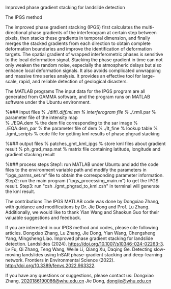 Improved phase gradient stacking for landslide detection

The IPGS method

The improved phase gradient stacking (IPGS) first calculates the multi-directional phase gradients of the interferogram at certain step between pixels, then stacks these gradients in temporal dimension, and finally merges the stacked gradients from each direction to obtain complete deformation boundaries and improve the identification of deformation targets.
The spatial gradient of wrapped interferometric phases is sensitive to the local deformation signal. Stacking the phase gradient in time can not only weaken the random noise, especially the atmospheric delays but also enhance local deformation signals. It also avoids complicated unwrapping and massive time series analysis. It provides an effective tool for large-scale, rapid, and reliable detection of geological disasters.

The MATLAB programs
The input data for the IPGS program are all generated from GAMMA software, and the program runs on MATLAB software under the Ubuntu environment.

%### input files 
% ./diff/*.diff.ml.sm                 % interferogram file
% ./*.rmli.par                           % parameter file of the intensity map      
% ./EQA.dem                           % the dem file corresponding to the sar image
% ./EQA.dem_par                    % the parameter file of dem
% ./lt_fine                                % lookup table
% ./gmt_scripts                        % code file for getting kml results of phase phgrad stacking

%### output files 
% patches_gmt_kml_ipgs        % store kml files about gradient result 
% ph_grad_map.mat           % matrix file containing latitude, longitude and gradient stacking result

%### process steps
Step1:  run MATLAB under Ubuntu and add the code files to the environment variable path and modify the parameters in “ipgs_parms_set.m” file to obtain the corresponding parameter information.
Step2:  run the main program (“ipgs_processing_main.m”) to get the IPGS result.
Step3:  run "csh ./gmt_phgrad_to_kml.csh" in terminal will generate the kml result.

The contributions
The IPGS MATLAB code was done by Dongxiao Zhang, with guidance and modifications by Dr. Jie Dong and Prof. Lu Zhang. Additionally, we would like to thank Yian Wang and Shaokun Guo for their valuable suggestions and feedback.

If you are interested in our IPGS method and codes, please cite following articles.
Dongxiao Zhang, Lu Zhang, Jie Dong, Yian Wang, Chengsheng Yang, Mingsheng Liao. Improved phase gradient stacking for landslide detection. Landslides (2024). https://doi.org/10.1007/s10346-024-02263-3.
Lv Fu, Qi Zhang, Teng Wang, Weile Li, Qiang Xu, Daqing Ge. Detecting slow-moving landslides using InSAR phase-gradient stacking and deep-learning network. Frontiers in Environmental Science (2022). http://doi.org/10.3389/fenvs.2022.963322. 

If you have any questions or suggestions, please contact us:
Dongxiao Zhang, 2020186190086@whu.edu.cn
Jie Dong, dongjie@whu.edu.cn

